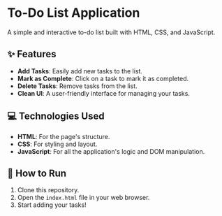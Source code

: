 # To-Do List Application

A simple and interactive to-do list built with HTML, CSS, and JavaScript.

## ✨ Features

* **Add Tasks**: Easily add new tasks to the list.
* **Mark as Complete**: Click on a task to mark it as completed.
* **Delete Tasks**: Remove tasks from the list.
* **Clean UI**: A user-friendly interface for managing your tasks.

## 💻 Technologies Used

* **HTML**: For the page's structure.
* **CSS**: For styling and layout.
* **JavaScript**: For all the application's logic and DOM manipulation.

## 🚀 How to Run

1.  Clone this repository.
2.  Open the `index.html` file in your web browser.
3.  Start adding your tasks!
